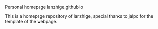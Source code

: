 Personal homepage lanzhige.github.io

This is a homepage repository of lanzhige, special thanks to jalpc for the template of the webpage.